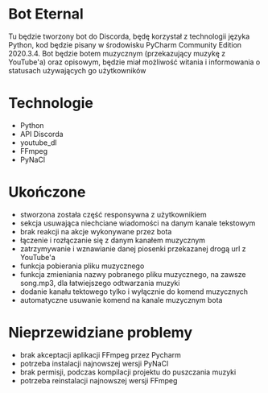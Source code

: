 # Bot Eternal
Tu będzie tworzony bot do Discorda, będę korzystał z technologii języka Python, kod będzie pisany w środowisku PyCharm Community Edition 2020.3.4. Bot będzie botem muzycznym (przekazujący muzykę z YouTube'a) oraz opisowym, będzie miał możliwość witania i informowania o statusach używających go użytkowników
# Technologie
- Python
- API Discorda
- youtube_dl
- FFmpeg
- PyNaCl
# Ukończone
- stworzona została część responsywna z użytkownikiem
- sekcja usuwająca niechciane wiadomości na danym kanale tekstowym
- brak reakcji na akcje wykonywane przez bota
- łączenie i rozłączanie się z danym kanałem muzycznym
- zatrzymywanie i wznawianie danej piosenki przekazanej drogą url z YouTube'a
- funkcja pobierania pliku muzycznego
- funkcja zmieniania nazwy pobranego pliku muzycznego, na zawsze song.mp3, dla łatwiejszego odtwarzania muzyki
- dodanie kanału tektowego tylko i wyłącznie do komend muzycznych
- automatyczne usuwanie komend na kanale muzycznym bota
# Nieprzewidziane problemy
- brak akceptacji aplikacji FFmpeg przez Pycharm
- potrzeba instalacji najnowszej wersji PyNaCl
- brak permisji, podczas kompilacji projektu do puszczania muzyki
- potrzeba reinstalacji najnowszej wersji FFmpeg

